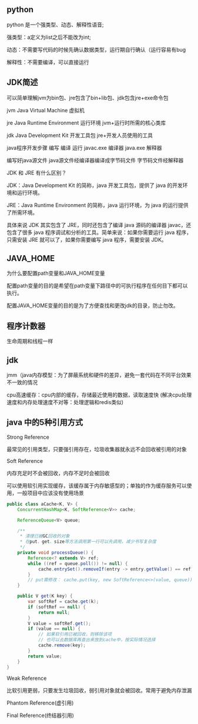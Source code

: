 ## python

python 是一个强类型、动态、解释性语音;

强类型：a定义为list之后不能改为int;

动态：不需要写代码的时候先确认数据类型，运行期自行确认（运行容易有bug

解释性：不需要编译，可以直接运行

## JDK简述

可以简单理解jvm为bin包、jre包含了bin+lib包、jdk包含jre+exe命令包

jvm Java Virtual Machine 虚拟机

jre Java Runtime Environment 运行环境 jvm+运行时所需的核心类库

jdk Java Development Kit 开发工具包 jre+开发人员使用的工具

java程序开发步骤 编写 编译 运行 javac.exe 编译器 java.exe 解释器

编写好java源文件 java源文件经编译器编译成字节码文件 字节码文件经解释器

JDK 和 JRE 有什么区别？

JDK：Java Development Kit 的简称，java 开发工具包，提供了 java 的开发环境和运行环境。

JRE：Java Runtime Environment 的简称，java 运行环境，为 java 的运行提供了所需环境。

具体来说 JDK 其实包含了 JRE，同时还包含了编译 java 源码的编译器 javac，还包含了很多 java 程序调试和分析的工具。简单来说：如果你需要运行
java 程序，只需安装 JRE 就可以了，如果你需要编写 java 程序，需要安装 JDK。

## JAVA_HOME

为什么要配置path变量和JAVA_HOME变量

配置path变量的目的是希望在path变量下路径中的可执行程序在任何目下都可以执行。

配置JAVA_HOME变量的目的是为了方便查找和更改jdk的目录，防止勿改。

## 程序计数器

生命周期和线程一样

## jdk

jmm（java内存模型：为了屏蔽系统和硬件的差异，避免一套代码在不同平台效果不一致的情况

cpu高速缓存：cpu内部的缓存，存储最近使用的数据，读取速度快 (解决cpu处理速度和内存处理速度不对等：处理逻辑和redis类似)

## java 中的5种引用方式

Strong Reference

最常见的引用类型，只要强引用存在，垃圾收集器就永远不会回收被引用的对象

Soft Reference

内存充足时不会被回收，内存不足时会被回收

可以使用软引用实现缓存，该缓存属于内存敏感型的；单独的作为缓存服务可以使用，一般项目中应该没有使用场景

```java
public class aCache<K, V> {
    ConcurrentHashMap<K, SoftReference<V>> cache;

    ReferenceQueue<V> queue;

    /**
     * 清理已被GC回收的对象
     * 在put、get、size等方法调用第一行可以先调用，减少书写复杂度
     */
    private void processQueue() {
        Reference<? extends V> ref;
        while ((ref = queue.poll()) != null) {
            cache.entrySet().removeIf(entry -> entry.getValue() == ref);
        }
        // put需修改： cache.put(key, new SoftReference<>(value, queue));
    }

    public V get(K key) {
        var softRef = cache.get(k);
        if (softRef == null) {
            return null;
        }
        V value = softRef.get();
        if (value == null) {
            // 如果软引用已被回收，则移除该项
            // 也可以去数据库再查出来放到cache中，按实际情况选择
            cache.remove(key);
        }
        return value;
    }
}
```

Weak Reference

比软引用更弱，只要发生垃圾回收，弱引用对象就会被回收。常用于避免内存泄漏

Phantom Reference(虚引用)

Final Reference(终结器引用)

